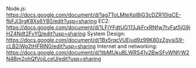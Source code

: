 Node.js:  https://docs.google.com/document/d/1ag7ToLMteXpl8iG3cDZR10IqCE-fbFJi3rgK8Xs6Y80/edit?usp=sharing
EC2:      https://docs.google.com/document/d/1LFjYFdtUG113JkFrxRNfw7tvFat5jG9jHZ4Ndt2FvYQ/edit?usp=sharing
System Design: https://docs.google.com/document/d/1Bx5rqcVUEjud9z99K80zZgysiS9-cLB2iWg2tHFRlN0/edit?usp=sharing
Internet and networking:  https://docs.google.com/document/d/1tbMfJkuBLWRS41y2BwSFvWNfrW2N4Bm2ohQfVojLceU/edit?usp=sharing
